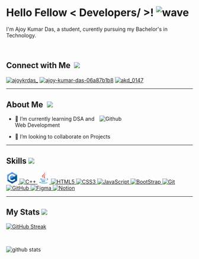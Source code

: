 <h1> Hello Fellow < Developers/ >! <img alt="wave" src="https://emojis.slackmojis.com/emojis/images/1588177020/8809/wave_hello.gif?1588177020" width="30">  </h1>
 
 
 I'm Ajoy Kumar Das, a student, curently pursuing my Bachelor's in Technology.
 
 &nbsp; &nbsp; 
 <h2> Connect with Me&nbsp;&nbsp;<img src = "https://cdn2.scratch.mit.edu/get_image/user/67844577_60x60.png" width = 35px></h2> 
 <p align="left">
<a href="https://twitter.com/ajoykrdas_" target="blank"><img align="center" src="https://raw.githubusercontent.com/rahuldkjain/github-profile-readme-generator/master/src/images/icons/Social/twitter.svg" alt="ajoykrdas_" height="30" width="40" /></a>
<a href="https://linkedin.com/in/ajoy-kumar-das-06a87b1b8" target="blank"><img align="center" src="https://raw.githubusercontent.com/rahuldkjain/github-profile-readme-generator/master/src/images/icons/Social/linked-in-alt.svg" alt="ajoy-kumar-das-06a87b1b8" height="30" width="40" /></a>
<a href="https://instagram.com/akd_0147" target="blank"><img align="center" src="https://raw.githubusercontent.com/rahuldkjain/github-profile-readme-generator/master/src/images/icons/Social/instagram.svg" alt="akd_0147" height="30" width="40" /></a>
</p>
<hr>

<h2> About Me&nbsp;&nbsp;<img src = "https://cdn2.scratch.mit.edu/get_image/user/67844577_60x60.png" width = 35px></h2>

 <img width="50%" align="right" alt="Github" src="https://raw.githubusercontent.com/onimur/.github/master/.resources/git-header.svg" />

- 🌱 I’m currently learning DSA and Web Development 
 
- 👯 I’m looking to collaborate on Projects 


<hr>

<h2> Skills <img src = "https://media2.giphy.com/media/QssGEmpkyEOhBCb7e1/giphy.gif?cid=ecf05e47a0n3gi1bfqntqmob8g9aid1oyj2wr3ds3mg700bl&rid=giphy.gif" width = 32px> </h2>
<a href= https://github.com/ajoykumardas12?tab=repositories&q=&type=&language=cpp&sort= > <img src="https://raw.githubusercontent.com/devicons/devicon/master/icons/c/c-original.svg" alt="C" width="32px" /> </a>
<a href= https://github.com/ajoykumardas12?tab=repositories&q=&type=&language=cpp&sort= > <img width ='32px' src ='https://raw.githubusercontent.com/rahulbanerjee26/githubAboutMeGenerator/main/icons/cpp.svg' alt="C++"> </a>
<a href= https://github.com/ajoykumardas12?tab=repositories&q=&type=&language=html&sort= > <img src="https://raw.githubusercontent.com/devicons/devicon/master/icons/java/java-original.svg" alt="Java" width="32px"/> </a>
<a href= https://github.com/ajoykumardas12?tab=repositories&q=&type=&language=html&sort= > <img width ='32px' src ='https://raw.githubusercontent.com/rahulbanerjee26/githubAboutMeGenerator/main/icons/html.svg' alt="HTML5"> </a>
<a href= https://github.com/ajoykumardas12?tab=repositories&q=&type=&language=css&sort= > <img width ='32px' src ='https://raw.githubusercontent.com/rahulbanerjee26/githubAboutMeGenerator/main/icons/css.svg' alt="CSS3"> </a>
<a href= https://github.com/ajoykumardas12?tab=repositories&q=&type=&language=javascript&sort= > <img width ='32px' src ='https://raw.githubusercontent.com/rahulbanerjee26/githubAboutMeGenerator/main/icons/javascript.svg' alt="JavaScript"> </a>
<a href= https://github.com/ajoykumardas12?tab=repositories&q=&type=&language=bootstrap&sort= > <img width ='32px' src ='https://raw.githubusercontent.com/rahulbanerjee26/githubAboutMeGenerator/main/icons/bootstrap.svg' alt="BootStrap"> </a>
<a href= https://github.com/ajoykumardas12 > <img src="https://www.vectorlogo.zone/logos/git-scm/git-scm-icon.svg" width="32px" alt="Git"> </a>
<a href= https://github.com/ajoykumardas12 > <img width ='32px' src ='https://raw.githubusercontent.com/rahulbanerjee26/githubAboutMeGenerator/main/icons/github.svg' alt="GitHub"> </a>
<a href= https://github.com/ajoykumardas12 > <img width ='32px' src ='https://raw.githubusercontent.com/rahulbanerjee26/githubAboutMeGenerator/main/icons/figma.svg' alt="Figma"> </a>
<a href= https://github.com/ajoykumardas12 > <img width ='32px' height ='32px' src ='https://img.icons8.com/color/50/000000/notion--v1.png' alt="Notion"> </a>



<hr>

<h2> My Stats <img src = "https://thelinknewspaper.ca/images/articles/Volume_36/Special/_resized/mediadem.polls.LauraLalonde.gif" width = 50px> </h2>

[![GitHub Streak](http://github-readme-streak-stats.herokuapp.com?user=ajoykumardas12&theme=tokyonight&date_format=M%20j%5B%2C%20Y%5D)](https://git.io/streak-stats)

 <br>

![github stats](https://github-readme-stats.vercel.app/api?username=ajoykumardas12&show_icons=true&count_private=true&theme=tokyonight)
